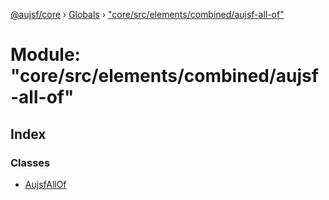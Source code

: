 [@aujsf/core](../README.md) › [Globals](../globals.md) › ["core/src/elements/combined/aujsf-all-of"](_core_src_elements_combined_aujsf_all_of_.md)

# Module: "core/src/elements/combined/aujsf-all-of"

## Index

### Classes

* [AujsfAllOf](../classes/_core_src_elements_combined_aujsf_all_of_.aujsfallof.md)
